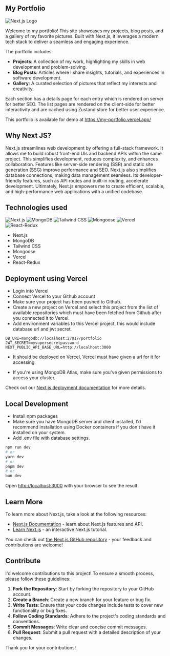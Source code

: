 ## My Portfolio

![Next.js Logo](https://upload.wikimedia.org/wikipedia/commons/8/8e/Nextjs-logo.svg)

Welcome to my portfolio! This site showcases my projects, blog posts, and a gallery of my favorite pictures. Built with Next.js, it leverages a modern tech stack to deliver a seamless and engaging experience.

The portfolio includes:

- **Projects**: A collection of my work, highlighting my skills in web development and problem-solving.
- **Blog Posts**: Articles where I share insights, tutorials, and experiences in software development.
- **Gallery**: A curated selection of pictures that reflect my interests and creativity.

Each section has a details page for each entry which is rendered on server for better SEO. The list pages are rendered on the client-side for better interactivity and are cached using Zustand store for better user experience.

This portfolio is available for demo at https://my-portfolio.vercel.app/

## Why Next JS?

Next.js streamlines web development by offering a full-stack framework. It allows me to build robust front-end UIs and backend APIs within the same project. This simplifies development, reduces complexity, and enhances collaboration. Features like server-side rendering (SSR) and static site generation (SSG) improve performance and SEO. Next.js also simplifies database connections, making data management seamless. Its developer-friendly features, such as API routes and built-in routing, accelerate development. Ultimately, Next.js empowers me to create efficient, scalable, and high-performance web applications with a unified codebase.

## Technologies used 

![Next.js](https://img.shields.io/badge/Next.js-black?style=flat&logo=next.js)
![MongoDB](https://img.shields.io/badge/MongoDB-green?style=flat&logo=mongodb)
![Tailwind CSS](https://img.shields.io/badge/Tailwind_CSS-38B2AC?style=flat&logo=tailwind-css)
![Mongoose](https://img.shields.io/badge/Mongoose-red?style=flat&logo=mongoose)
![Vercel](https://img.shields.io/badge/Vercel-black?style=flat&logo=vercel)
![React-Redux](https://img.shields.io/badge/React--Redux-764ABC?style=flat&logo=redux)

- Next.js
- MongoDB
- Tailwind CSS
- Mongoose
- Vercel
- React-Redux

## Deployment using Vercel

- Login into Vercel
- Connect Vercel to your Github account
- Make sure your project has been pushed to Github.
- Create a new project on Vercel and select this project from the list of available repositories which must have been fetched from Github after you connected it to Vercel.
- Add environment variables to this Vercel project, this would include database url and jwt secret.

```
DB_URI=mongodb://localhost:27017/portfolio
JWT_SECRET=mysupersecretpassword
NEXT_PUBLIC_API_BASE_URL=http://localhost:3000
```

- It should be deployed on Vercel, Vercel must have given a url for it for accessing.

- If you're using MongoDB Atlas, make sure you've given permissions to access your cluster.

Check out our [Next.js deployment documentation](https://nextjs.org/docs/app/building-your-application/deploying) for more details.

## Local Development

- Install npm packages
- Make sure you have MongoDB server and client installed, I'd recommend installation using Docker containers if you don't have it installed on your system.
- Add .env file with database settings.

```bash
npm run dev
# or
yarn dev
# or
pnpm dev
# or
bun dev
```

Open [http://localhost:3000](http://localhost:3000) with your browser to see the result.

## Learn More

To learn more about Next.js, take a look at the following resources:

- [Next.js Documentation](https://nextjs.org/docs) - learn about Next.js features and API.
- [Learn Next.js](https://nextjs.org/learn) - an interactive Next.js tutorial.

You can check out [the Next.js GitHub repository](https://github.com/vercel/next.js) - your feedback and contributions are welcome!

## Contribute

I'd welcome contributions to this project! To ensure a smooth process, please follow these guidelines:

1. **Fork the Repository**: Start by forking the repository to your GitHub account.
2. **Create a Branch**: Create a new branch for your feature or bug fix.
3. **Write Tests**: Ensure that your code changes include tests to cover new functionality or bug fixes.
4. **Follow Coding Standards**: Adhere to the project's coding standards and conventions.
5. **Commit Messages**: Write clear and concise commit messages.
6. **Pull Request**: Submit a pull request with a detailed description of your changes.

Thank you for your contributions!
